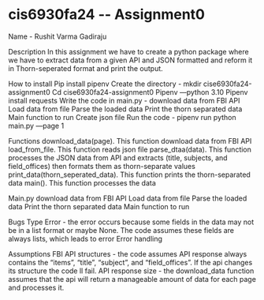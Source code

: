 # cis6930fa24 -- Assignment0
Name - Rushit Varma Gadiraju

Description
In this assignment we have to create a python package where we have to extract data from a given API and JSON formatted and reform it in Thorn-seperated format and print the output.

How to install
Pip install pipenv
Create the directory - mkdir cise6930fa24-assignment0
                                   Cd cise6930fa24-assignment0
Pipenv —python 3.10
Pipenv install requests
Write the code in main.py - download data from FBI API
                                            Load data from file
                                            Parse the loaded data
                                            Print the thorn separated data
                                            Main function to run
Create json file
Run the code -  pipenv run python main.py —page 1

Functions
download_data(page).    This function download data from FBI API
load_from_file.    This function reads json file 
parse_dtaa(data).  This function processes the JSON data from API and extracts (title, subjects, and field_offices) then formats them as thorn-separate values
print_data(thorn_seperated_data).  This function prints the thorn-separated data
main(). This function processes the data

Main.py
                                           download data from FBI API
                                            Load data from file
                                            Parse the loaded data
                                            Print the thorn separated data
                                            Main function to run

Bugs 
Type Error - the error occurs because some fields in the data may not be in a list format or maybe None. The code assumes these fields are always lists, which leads to error
Error handling

Assumptions
FBI API structures - the code assumes API response always contains the “items”, “title”, “subject”, and “field_offices”. If the api changes its structure the code ll fail.
API response size - the download_data function assumes that the api will return a manageable amount of data for each page and processes it.
